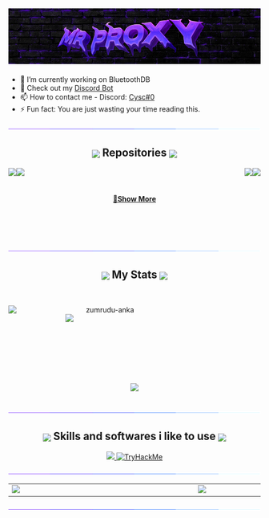 <h2 align="center"> <img src="https://github.com/Mr-Proxy-source/Mr-Proxy-source/blob/main/img/main.jpg"> </h2>

- 🔭 I’m currently working on BluetoothDB
- 📖 Check out my [Discord Bot](https://discord.com/api/oauth2/authorize?client_id=1105845652128280587&permissions=8&scope=bot)
- 📫 How to contact me - Discord: [Cysc#0](https://discord.gg/mrtools)
- ⚡ Fun fact: You are just wasting your time reading this.

<div align=center><img src="https://github.com/Mr-Proxy-source/Mr-Proxy-source/blob/main/img/purple_line.gif"></div>
<h2 align="center"><picture> <img align=center src="https://cdn3.emoji.gg/emojis/4063-na-rocket.png" width = 35px>  </picture>  Repositories <picture> <img align=center src="https://cdn3.emoji.gg/emojis/4063-na-rocket.png" width = 35px>  </picture></h2>
<div width="100%" align="center">
      
  <a align="left" href="https://github.com/Mr-Proxy-source/Discord-Themes" title="Discord-Themes"><img align="left" height="105" src="https://github-readme-stats.anuraghazra1.vercel.app/api/pin/?username=Mr-Proxy-Source&repo=Discord-Themes&theme=midnight-purple"></a>

  <a align="right" href="https://github.com/Mr-Proxy-source/Discord-MultyTool" title="Discord-MultyTool"><img align="right" height="105" src="https://github-readme-stats.anuraghazra1.vercel.app/api/pin/?username=Mr-Proxy-Source&repo=Discord-MultyTool&theme=midnight-purple"></a>

  <a align="left" href="https://github.com/Mr-Proxy-source/UD-Fivem-Lua-Menus" title="UD-Fivem-Lua-Menus"><img align="Left" height="105" src="https://github-readme-stats.anuraghazra1.vercel.app/api/pin/?username=Mr-Proxy-Source&repo=UD-Fivem-Lua-Menus&theme=midnight-purple"></a>

  <a align="left" href="https://github.com/Mr-Proxy-source/BadUSB-Payloads" title="BadUSB-Payloads"><img align="right" height="105" src="https://github-readme-stats.anuraghazra1.vercel.app/api/pin/?username=Mr-Proxy-Source&repo=BadUSB-Payloads&theme=midnight-purple"></a>

</div>
<br><br>
<h4 align="center">
  <a href="https://github.com/Mr-Proxy-source?tab=repositories" title="Show Repositories">🔎Show More</a>
</h4>

<br><br><br>
<!-- CONTACT --> 

<div align=center><img src="https://github.com/Mr-Proxy-source/Mr-Proxy-source/blob/main/img/purple_line.gif"></div>

<h2 align="center"><picture> <img align=center src="https://github.com/7oSkaaa/7oSkaaa/blob/main/Images/Statistics.gif?raw=true" width = 35px>  </picture>  My Stats <picture> <img align=center src="https://github.com/7oSkaaa/7oSkaaa/blob/main/Images/Statistics.gif?raw=true" width = 35px>  </picture> </h2>
<br>
<p align=center>
  <div align=center>
    <a href="https://github.com/denvercoder1/github-readme-streak-stats" title="Go to Source">
      <img align="left" width=390 src="https://github-readme-stats.vercel.app/api?username=Mr-Proxy-Source&theme=midnight-purple" alt="zumrudu-anka" />
    </a>
    <a href="https://github.com/anuraghazra/github-readme-stats" title="Go to Source">
      <img align="right" width=390 src="https://github-readme-streak-stats.herokuapp.com/?user=Mr-Proxy-Source&theme=midnight-purple" />
    </a>
  </div>
  <br><br><br><br><br><br><br><br><br>
  <div align=center>
    <a href="https://github.com/anuraghazra/github-readme-stats">
      <img width=325 align="center" src="https://github-readme-stats.vercel.app/api/top-langs/?username=Mr-Proxy-Source&theme=midnight-purple" />
    </a>
  </div>
  <br>
</p>

<div align=center><img src="https://github.com/Mr-Proxy-source/Mr-Proxy-source/blob/main/img/purple_line.gif"></div>
<h2 align="center"> <picture> <img align=center src="https://cdn3.emoji.gg/emojis/4606-shiny-purple-earlydev.png" width = 35px>  </picture> Skills and softwares i like to use <picture> <img align=center src="https://cdn3.emoji.gg/emojis/4606-shiny-purple-earlydev.png" width = 35px>  </picture> </h2>

<p align="center">
  <a href="https://mrsec.bio">
    <img src="https://skillicons.dev/icons?i=powershell,bash,linux,visualstudio,py,lua,cs,cpp,html,css,js,discord,ps,ae,pr" />
        <img src="https://tryhackme-badges.s3.amazonaws.com/mrproxy.png" alt="TryHackMe">
  </a>
</p>
<div align=center><img src="https://github.com/Mr-Proxy-source/Mr-Proxy-source/blob/main/img/purple_line.gif"></div>
<div align=Center>
<table>
    <td align="Left" width="700">
      <a href="https://mrsec.bio/cysc">
        <img src="https://metrics.lecoq.io/Mr-Proxy-Source">
      </a>
      <br>
    </td>
    <td align="Center" width="600">
      <a href="https://mrsec.bio/cysc">
        <img src = "https://github.com/Mr-Proxy-source/Mr-Proxy-source/blob/main/img/h1tl4.gif" width = 350px>
      </a>
      <br>
    </td>
</table>
</div>
<div align=center><img src="https://github.com/Mr-Proxy-source/Mr-Proxy-source/blob/main/img/purple_line.gif"></div>
